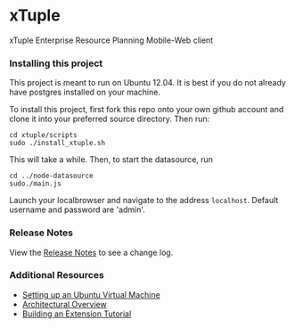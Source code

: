 xTuple
======

xTuple Enterprise Resource Planning Mobile-Web client


### Installing this project

This project is meant to run on Ubuntu 12.04. It is best if you do
not already have postgres installed on your machine.

To install this project, first fork this repo onto your own github account
and clone it into your preferred source directory. Then run:

    cd xtuple/scripts
    sudo ./install_xtuple.sh

This will take a while. Then, to start the datasource, run

    cd ../node-datasource
    sudo./main.js

Launch your localbrowser and navigate to the address `localhost`. Default username and password are 'admin'.

### Release Notes

View the [Release Notes](RELEASE.md) to see a change log.

### Additional Resources

  * [Setting up an Ubuntu Virtual Machine](https://github.com/xtuple/xtuple/blob/master/docs/UBUNTU_SETUP.md)
  * [Architectural Overview](https://github.com/xtuple/xtuple/blob/master/docs/OVERVIEW.md)
  * [Building an Extension Tutorial](https://github.com/xtuple/xtuple-extensions/blob/master/docs/TUTORIAL.md)
